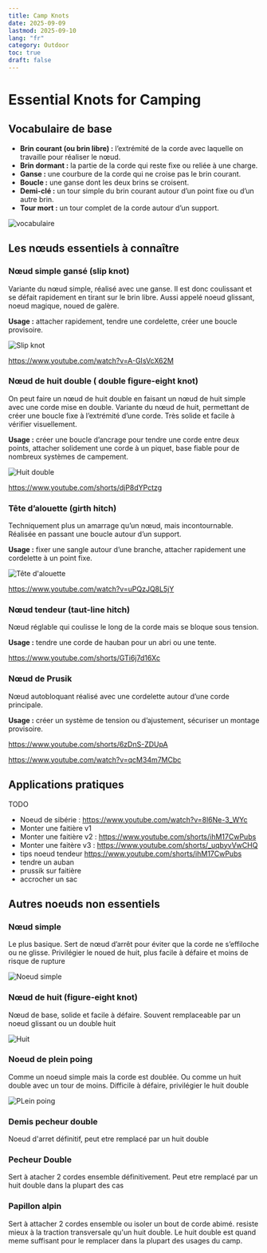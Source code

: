 ```yaml
---
title: Camp Knots
date: 2025-09-09
lastmod: 2025-09-10
lang: "fr"
category: Outdoor
toc: true
draft: false
---
```

# Essential Knots for Camping


## Vocabulaire de base

- **Brin courant (ou brin libre) :** l’extrémité de la corde avec laquelle on travaille pour réaliser le nœud.
- **Brin dormant :** la partie de la corde qui reste fixe ou reliée à une charge.
- **Ganse :** une courbure de la corde qui ne croise pas le brin courant.
- **Boucle :** une ganse dont les deux brins se croisent.
- **Demi-clé :** un tour simple du brin courant autour d’un point fixe ou d’un autre brin.
- **Tour mort :** un tour complet de la corde autour d’un support.

![vocabulaire](/files/outdoor/knots/vocabulaire-noeuds.jpg)

## Les nœuds essentiels à connaître


### Nœud simple gansé (slip knot)

Variante du nœud simple, réalisé avec une ganse. Il est donc coulissant et se défait rapidement en tirant sur le brin libre. Aussi appelé noeud glissant, noeud magique, noued de galère.

**Usage :** attacher rapidement, tendre une cordelette, créer une boucle provisoire.

![Slip knot](/files/outdoor/knots/galere.png)

https://www.youtube.com/watch?v=A-GIsVcX62M

### Nœud de huit double ( double figure-eight knot)

On peut faire un nœud de huit double en faisant un nœud de huit simple avec une corde mise en double. Variante du nœud de huit, permettant de créer une boucle fixe à l’extrémité d’une corde. Très solide et facile à vérifier visuellement.

**Usage :** créer une boucle d’ancrage pour tendre une corde entre deux points, attacher solidement une corde à un piquet, base fiable pour de nombreux systèmes de campement.

![Huit double](/files/outdoor/knots/huit-double.jpg)

https://www.youtube.com/shorts/djP8dYPctzg

### Tête d’alouette (girth hitch)
Techniquement plus un amarrage qu’un nœud, mais incontournable. Réalisée en passant une boucle autour d’un support.

**Usage :** fixer une sangle autour d’une branche, attacher rapidement une cordelette à un point fixe.

![Tête d'alouette](/files/outdoor/knots/alouette.jpg)

https://www.youtube.com/watch?v=uPQzJQ8L5jY

### Nœud tendeur (taut-line hitch)
Nœud réglable qui coulisse le long de la corde mais se bloque sous tension.

**Usage :** tendre une corde de hauban pour un abri ou une tente.

https://www.youtube.com/shorts/GTi6j7d16Xc

### Nœud de Prusik
Nœud autobloquant réalisé avec une cordelette autour d’une corde principale.

**Usage :** créer un système de tension ou d’ajustement, sécuriser un montage provisoire.

https://www.youtube.com/shorts/6zDnS-ZDUpA

https://www.youtube.com/watch?v=qcM34m7MCbc



## Applications pratiques

TODO

- Noeud de sibérie : https://www.youtube.com/watch?v=8l6Ne-3_WYc
- Monter une faitière v1
- Monter une faitière v2 : https://www.youtube.com/shorts/ihM17CwPubs
- Monter une faitère v3 : https://www.youtube.com/shorts/_uqbyvVwCHQ
- tips noeud tendeur https://www.youtube.com/shorts/ihM17CwPubs
- tendre un auban
- prussik sur faitière
- accrocher un sac

## Autres noeuds non essentiels

### Nœud simple

Le plus basique. Sert de nœud d’arrêt pour éviter que la corde ne s’effiloche ou ne glisse. Privilégier le noued de huit, plus facile à défaire et moins de risque de rupture

![Noeud simple](/files/outdoor/knots/simple.jpg)

### Nœud de huit (figure-eight knot)
Nœud de base, solide et facile à défaire. Souvent remplaceable par un noeud glissant ou un double huit

![Huit](/files/outdoor/knots/huit.jpg)

### Noeud de plein poing
Comme un noeud simple mais la corde est doublée. Ou comme un huit double avec un tour de moins. Difficile à défaire, privilégier le huit double

![PLein poing](/files/outdoor/knots/plein-poing.png)

### Demis pecheur double
Noeud d'arret définitif, peut etre remplacé par un huit double

### Pecheur Double
Sert à atacher 2 cordes ensemble définitivement. Peut etre remplacé par un huit double dans la plupart des cas

### Papillon alpin
Sert à attacher 2 cordes ensemble ou isoler un bout de corde abimé. resiste mieux à la traction transversale qu'un huit double. Le huit double est quand meme suffisant pour le remplacer dans la plupart des usages du camp.
